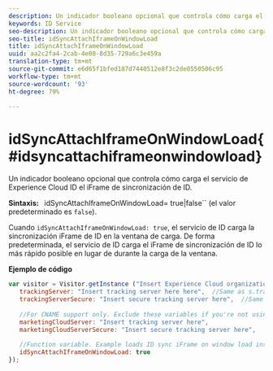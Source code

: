 ```yaml
---
description: Un indicador booleano opcional que controla cómo carga el servicio de identidad de Experience Cloud el iFrame de sincronización de ID.
keywords: ID Service
seo-description: Un indicador booleano opcional que controla cómo carga el servicio de Experience Cloud ID el iFrame de sincronización de ID.
seo-title: idSyncAttachIframeOnWindowLoad
title: idSyncAttachIframeOnWindowLoad
uuid: aa2c2fa4-2cab-4e08-8d35-729a6c3e459a
translation-type: tm+mt
source-git-commit: e6d65f1bfed187d7440512e8f3c2de0550506c95
workflow-type: tm+mt
source-wordcount: '93'
ht-degree: 79%

---
```



# idSyncAttachIframeOnWindowLoad{#idsyncattachiframeonwindowload}

Un indicador booleano opcional que controla cómo carga el servicio de Experience Cloud ID el iFrame de sincronización de ID.

**Sintaxis:** ` `idSyncAttachIframeOnWindowLoad= true|false`` (el valor predeterminado es `false`).

Cuando `idSyncAttachIframeOnWindowLoad: true`, el servicio de ID carga la sincronización iFrame de ID en la ventana de carga. De forma predeterminada, el servicio de ID carga el iFrame de sincronización de ID lo más rápido posible en lugar de durante la carga de la ventana.

**Ejemplo de código**

```js
var visitor = Visitor.getInstance ("Insert Experience Cloud organization ID here",{ 
   trackingServer: "Insert tracking server here here",  //Same as s.trackingServer 
   trackingServerSecure: "Insert secure tracking server here",  //Same as s.trackingServerSecure 
 
   //For CNAME support only. Exclude these variables if you're not using CNAME 
   marketingCloudServer: "Insert tracking server here", 
   marketingCloudServerSecure: "Insert secure tracking server here", 
 
   //Function variable. Example loads ID sync iFrame on window load instad of ASAP. 
   idSyncAttachIframeOnWindowLoad: true 
});
```

